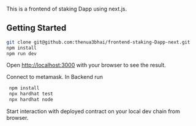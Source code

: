 This is a frontend of staking Dapp using next.js.

## Getting Started

```bash
git clone git@github.com:thenua3bhai/frontend-staking-Dapp-next.git
npm install
npm run dev

```

Open [http://localhost:3000](http://localhost:3000) with your browser to see the result.

Connect to metamask.
In Backend run

```bash
 npm install
 npx hardhat test
 npx hardhat node
```

Start interaction with deployed contract on your local dev chain from browser.
